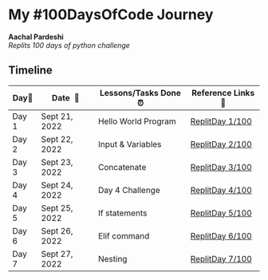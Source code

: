 # My #100DaysOfCode Journey

**Aachal Pardeshi**  
*Replits 100 days of python challenge* 

## Timeline

|**Day:pushpin:**|**Date &nbsp;:calendar:**|**Lessons/Tasks Done :alarm_clock:**| **Reference Links :link:**|
|------|-----------------|--------------------|---------------------|
|Day 1|Sept 21, 2022| Hello World Program | [ReplitDay 1/100](https://replit.com/@aachal28/day-1-of-100days#main.py)|
|Day 2|Sept 22, 2022| Input & Variables | [ReplitDay 2/100](https://replit.com/@aachal28/day-2-of-100days#main.py)|
|Day 3|Sept 23, 2022| Concatenate | [ReplitDay 3/100](https://replit.com/@aachal28/day-3100-days#main.py)|
|Day 4|Sept 24, 2022| Day 4 Challenge | [ReplitDay 4/100](https://replit.com/@aachal28/day4100-days#main.py)|
|Day 5|Sept 25, 2022| If statements | [ReplitDay 5/100](https://replit.com/@aachal28/day5100-days#main.py)|
|Day 6|Sept 26, 2022| Elif command | [ReplitDay 6/100](https://replit.com/@aachal28/day6100-days#main.py)|
|Day 7|Sept 27, 2022| Nesting | [ReplitDay 7/100](https://replit.com/@aachal28/day7100-days#main.py)|
